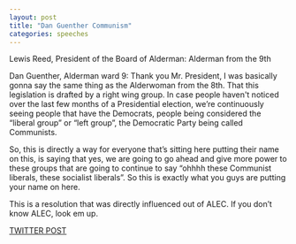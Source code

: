 ```yaml
---
layout: post
title: "Dan Guenther Communism"
categories: speeches
---
```


Lewis Reed, President of the Board of Alderman: Alderman from the 9th

Dan Guenther, Alderman ward 9: Thank you Mr. President, I was basically gonna say the same thing as the Alderwoman from the 8th. That this legislation is drafted by a right wing group. In case people haven't noticed over the last few months of a Presidential election, we’re continuously seeing people that have the Democrats, people being considered the “liberal group” or “left group”, the Democratic Party being called Communists. 

So, this is directly a way for everyone that’s sitting here putting their name on this, is saying that yes, we are going to go ahead and give more power to these groups that are going to continue to say “ohhhh these Communist liberals, these socialist liberals”. So this is exactly what you guys are putting your name on here. 

This is a resolution that was directly influenced out of ALEC. If you don’t know ALEC, look em up.


[TWITTER POST](https://twitter.com/StlPoliticClips/status/1388941827559075842?s=20)



